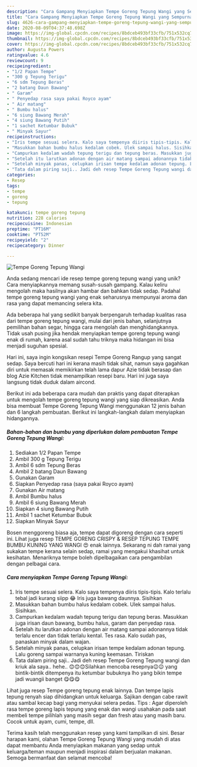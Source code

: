 ```yaml
---
description: "Cara Gampang Menyiapkan Tempe Goreng Tepung Wangi yang Sempurna"
title: "Cara Gampang Menyiapkan Tempe Goreng Tepung Wangi yang Sempurna"
slug: 4626-cara-gampang-menyiapkan-tempe-goreng-tepung-wangi-yang-sempurna
date: 2020-08-09T04:37:48.698Z
image: https://img-global.cpcdn.com/recipes/8bdceb493bf33cfb/751x532cq70/tempe-goreng-tepung-wangi-foto-resep-utama.jpg
thumbnail: https://img-global.cpcdn.com/recipes/8bdceb493bf33cfb/751x532cq70/tempe-goreng-tepung-wangi-foto-resep-utama.jpg
cover: https://img-global.cpcdn.com/recipes/8bdceb493bf33cfb/751x532cq70/tempe-goreng-tepung-wangi-foto-resep-utama.jpg
author: Augusta Powers
ratingvalue: 4.6
reviewcount: 9
recipeingredient:
- "1/2 Papan Tempe"
- "300 g Tepung Terigu"
- "6 sdm Tepung Beras"
- "2 batang Daun Bawang"
- " Garam"
- " Penyedap rasa saya pakai Royco ayam"
- " Air matang"
- " Bumbu halus"
- "6 siung Bawang Merah"
- "4 siung Bawang Putih"
- "1 sachet Ketumbar Bubuk"
- " Minyak Sayur"
recipeinstructions:
- "Iris tempe sesuai selera. Kalo saya tempenya diiris tipis-tipis. Kalo terlalu tebal jadi kurang siipp 😂 Iris juga bawang daunnya. Sisihkan"
- "Masukkan bahan bumbu halus kedalam cobek. Ulek sampai halus. Sisihkan."
- "Campurkan kedalam wadah tepung terigu dan tepung beras. Masukkan juga irisan daun bawang, bumbu halus, garam dan penyedap rasa."
- "Setelah itu larutkan adonan dengan air matang sampai adonannya tidak terlalu encer dan tidak terlalu kental. Tes rasa. Kalo sudah pas, panaskan minyak dalam wajan."
- "Setelah minyak panas, celupkan irisan tempe kedalam adonan tepung. Lalu goreng sampai warnanya kuning keemasan. Tiriskan"
- "Tata dalam piring saji.. Jadi deh resep Tempe Goreng Tepung wangi dan kriuk ala saya.. hehe.. 😊😊😊Silahkan mencoba resepnya😉😉 yang bintik-bintik ditempenya itu ketumbar bubuknya lho yang bikin tempe jadi wuangii banget 😋😋😋"
categories:
- Resep
tags:
- tempe
- goreng
- tepung

katakunci: tempe goreng tepung 
nutrition: 228 calories
recipecuisine: Indonesian
preptime: "PT16M"
cooktime: "PT52M"
recipeyield: "2"
recipecategory: Dinner

---
```



![Tempe Goreng Tepung Wangi](https://img-global.cpcdn.com/recipes/8bdceb493bf33cfb/751x532cq70/tempe-goreng-tepung-wangi-foto-resep-utama.jpg)

Anda sedang mencari ide resep tempe goreng tepung wangi yang unik? Cara menyiapkannya memang susah-susah gampang. Kalau keliru mengolah maka hasilnya akan hambar dan bahkan tidak sedap. Padahal tempe goreng tepung wangi yang enak seharusnya mempunyai aroma dan rasa yang dapat memancing selera kita.

Ada beberapa hal yang sedikit banyak berpengaruh terhadap kualitas rasa dari tempe goreng tepung wangi, mulai dari jenis bahan, selanjutnya pemilihan bahan segar, hingga cara mengolah dan menghidangkannya. Tidak usah pusing jika hendak menyiapkan tempe goreng tepung wangi enak di rumah, karena asal sudah tahu triknya maka hidangan ini bisa menjadi suguhan spesial.

Hari ini, saya ingin kongsikan resepi Tempe Goreng Rangup yang sangat sedap. Saya bercuti hari ini kerana masih tidak sihat, namun saya gagahkan diri untuk memasak memikirkan telah lama dapur Azie tidak berasap dan blog Azie Kitchen tidak menampilkan resepi baru. Hari ini juga saya langsung tidak duduk dalam aircond.


Berikut ini ada beberapa cara mudah dan praktis yang dapat diterapkan untuk mengolah tempe goreng tepung wangi yang siap dikreasikan. Anda bisa membuat Tempe Goreng Tepung Wangi menggunakan 12 jenis bahan dan 6 langkah pembuatan. Berikut ini langkah-langkah dalam menyiapkan hidangannya.

<!--inarticleads1-->

##### Bahan-bahan dan bumbu yang diperlukan dalam pembuatan Tempe Goreng Tepung Wangi:

1. Sediakan 1/2 Papan Tempe
1. Ambil 300 g Tepung Terigu
1. Ambil 6 sdm Tepung Beras
1. Ambil 2 batang Daun Bawang
1. Gunakan  Garam
1. Siapkan  Penyedap rasa (saya pakai Royco ayam)
1. Gunakan  Air matang
1. Ambil  Bumbu halus
1. Ambil 6 siung Bawang Merah
1. Siapkan 4 siung Bawang Putih
1. Ambil 1 sachet Ketumbar Bubuk
1. Siapkan  Minyak Sayur


Bosen menggoreng biasa aja, tempe dapat digoreng dengan cara seperti ini. Lihat juga resep TEMPE GORENG CRISPY &amp; RESEP TEPUNG TEMPE BUMBU KUNING YANG WANGI 😍 enak lainnya. Sekarang ni dah ramai yang sukakan tempe kerana selain sedap, ramai yang mengakui khasihat untuk kesihatan. Menariknya tempe boleh dipelbagaikan cara pengambilan dengan pelbagai cara. 

<!--inarticleads2-->

##### Cara menyiapkan Tempe Goreng Tepung Wangi:

1. Iris tempe sesuai selera. Kalo saya tempenya diiris tipis-tipis. Kalo terlalu tebal jadi kurang siipp 😂 Iris juga bawang daunnya. Sisihkan
1. Masukkan bahan bumbu halus kedalam cobek. Ulek sampai halus. Sisihkan.
1. Campurkan kedalam wadah tepung terigu dan tepung beras. Masukkan juga irisan daun bawang, bumbu halus, garam dan penyedap rasa.
1. Setelah itu larutkan adonan dengan air matang sampai adonannya tidak terlalu encer dan tidak terlalu kental. Tes rasa. Kalo sudah pas, panaskan minyak dalam wajan.
1. Setelah minyak panas, celupkan irisan tempe kedalam adonan tepung. Lalu goreng sampai warnanya kuning keemasan. Tiriskan
1. Tata dalam piring saji.. Jadi deh resep Tempe Goreng Tepung wangi dan kriuk ala saya.. hehe.. 😊😊😊Silahkan mencoba resepnya😉😉 yang bintik-bintik ditempenya itu ketumbar bubuknya lho yang bikin tempe jadi wuangii banget 😋😋😋


Lihat juga resep Tempe goreng tepung enak lainnya. Dan tempe lapis tepung renyah siap dihidangkan untuk keluarga. Sajikan dengan cabe rawit atau sambal kecap bagi yang menyukai selera pedas. Tips : Agar diperoleh rasa tempe goreng lapis tepung yang enak dan wangi usahakan pada saat membeli tempe pilihlah yang masih segar dan fresh atau yang masih baru. Cocok untuk ayam, cumi, tempe, dll. 

Terima kasih telah menggunakan resep yang kami tampilkan di sini. Besar harapan kami, olahan Tempe Goreng Tepung Wangi yang mudah di atas dapat membantu Anda menyiapkan makanan yang sedap untuk keluarga/teman maupun menjadi inspirasi dalam berjualan makanan. Semoga bermanfaat dan selamat mencoba!
